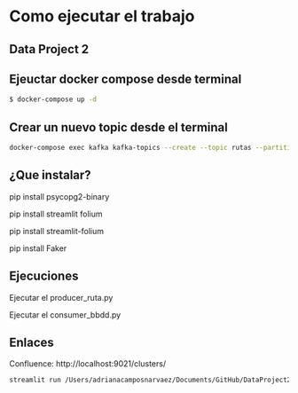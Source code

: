 # Como ejecutar el trabajo

## Data Project 2

##  Ejeuctar docker compose desde terminal

```sh
$ docker-compose up -d
```

## Crear un nuevo topic desde el terminal


```sh
docker-compose exec kafka kafka-topics --create --topic rutas --partitions 1 --replication-factor 1 --if-not-exists --bootstrap-server localhost:9092
```

## ¿Que instalar?

pip install psycopg2-binary

pip install streamlit folium

pip install streamlit-folium

pip install Faker


## Ejecuciones

Ejecutar el producer_ruta.py

Ejecutar el consumer_bbdd.py

## Enlaces

Confluence: http://localhost:9021/clusters/

```sh
streamlit run /Users/adrianacamposnarvaez/Documents/GitHub/DataProject2_BlablaCar/consumer_rutas2.py
```
